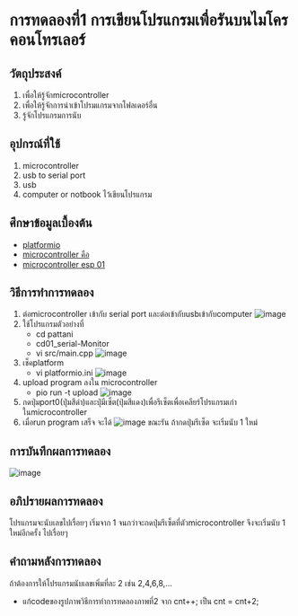 # การทดลองที่1 การเขียนโปรแกรมเพื่อรันบนไมโครคอนโทรเลอร์

## วัตถุประสงค์
1. เพื่อให้รู้จักmicrocontroller
2. เพื่อให้รู้จักการนำเข้าโปรมแกรมจากโฟลเดอร์อื่น
3. รู้จักโปรแกรมการนับ
## อุปกรณ์ที่ใช้
1. microcontroller
2. usb to serial port
3. usb
4. computer or notbook ไว้เขียนโปรแกรม
## ศึกษาข้อมูลเบื้องต้น
* [platformio](https://platformio.org/)
* [microcontroller คือ](https://thiti.dev/blog/28/)
* [microcontroller esp 01](http://fitrox.lnwshop.com/article/28/esp8266-ตอนที่-1-รู้จักกับ-esp8266)
## วิธีการทำการทดลอง
1. ต่อmicrocontroller เข้ากับ serial port และต่อเข้ากับusbเข้ากับcomputer
![image](https://user-images.githubusercontent.com/80880831/112207698-08521e00-8c4a-11eb-91ac-cbd2f51c7ba8.jpeg)
2. ใช้โปรแกรมตัวอย่างที่
   * cd pattani
   * cd01_serial-Monitor
   * vi src/main.cpp
![image](https://user-images.githubusercontent.com/80880831/112208268-c1b0f380-8c4a-11eb-9dcd-1879c467f325.png)
3. เช็คplatform
   * vi platformio.ini
![image](https://user-images.githubusercontent.com/80880831/112208539-0c327000-8c4b-11eb-97f7-53ddd73a8ea2.png)
4. upload program ลงใน microcontroller
   * pio run -t upload
![image](https://user-images.githubusercontent.com/80880831/112208773-50257500-8c4b-11eb-9f3f-524d79f5eaa6.png)
5. กดปุ่มport0(ปุ่มสีดำ)และปุ่มีเซ็ต(ปุ่มสีแดง)เพื่อรีเซ็ตเพื่อเคลียร์โปรแกรมเก่าในmicrocontroller
6. เมื่อrun program เสร็จ จะได้
![image](https://user-images.githubusercontent.com/80880831/112209081-a8f50d80-8c4b-11eb-9762-929f1a53e0bb.png)
ขณะรัน ถ้ากดปุ่มรีเซ็ต จะเริ่มนับ 1 ใหม่
## การบันทึกผลการทดลอง
![image](https://user-images.githubusercontent.com/80880831/112209687-4d774f80-8c4c-11eb-8c5e-4d5aab8e82e0.jpeg)
## อภิปรายผลการทดลอง
โปรแกรมจะนับเลขไปเรื่อยๆ เริ่มจาก 1 จนกว่าจะกดปุ่มรีเซ็ตที่ตัวmicrocontroller จึงจะเริ่มนับ 1 ใหม่อีกครั้ง ไปเรื่อยๆ
## คำถามหลังการทดลอง
ถ้าต้องการให้โปรแกรมนับเลขเพิ่มที่ละ 2 เช่น 2,4,6,8,...
 * แก้codeของรูปภาพวิธีการทำการทดลองภาพที่2 จาก cnt++; เป็น cnt = cnt+2;
